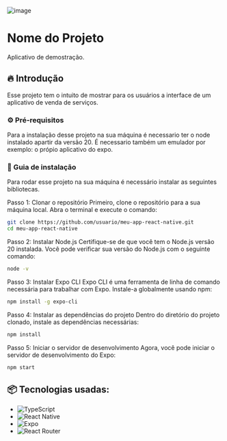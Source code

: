 ![image](https://github.com/user-attachments/assets/ca58d166-4383-476a-ae8d-603edcb26df9)

# Nome do Projeto

Aplicativo de demostração.

## 🔥 Introdução

Esse projeto tem o intuito de mostrar para os usuários a interface de um aplicativo de venda de serviços.

### ⚙️ Pré-requisitos
Para a instalação desse projeto na sua máquina é necessario ter o node instalado apartir da versão 20. 
É necessario também um emulador por exemplo: o própio aplicativo do expo.

### 🔨 Guia de instalação
Para rodar esse projeto na sua máquina é necessário instalar as seguintes bibliotecas.

Passo 1: Clonar o repositório
Primeiro, clone o repositório para a sua máquina local. Abra o terminal e execute o comando:
```bash
git clone https://github.com/usuario/meu-app-react-native.git
cd meu-app-react-native
```
Passo 2: Instalar Node.js
Certifique-se de que você tem o Node.js versão 20 instalada. Você pode verificar sua versão do Node.js com o seguinte comando:
```bash
node -v
```

Passo 3: Instalar Expo CLI
Expo CLI é uma ferramenta de linha de comando necessária para trabalhar com Expo. Instale-a globalmente usando npm:
```bash
npm install -g expo-cli
```

Passo 4: Instalar as dependências do projeto
Dentro do diretório do projeto clonado, instale as dependências necessárias:
```bash
npm install
```

Passo 5: Iniciar o servidor de desenvolvimento
Agora, você pode iniciar o servidor de desenvolvimento do Expo:
```bash
npm start
```

## 📦 Tecnologias usadas:

* ![TypeScript](https://img.shields.io/badge/typescript-%23007ACC.svg?style=for-the-badge&logo=typescript&logoColor=white)
* ![React Native](https://img.shields.io/badge/react_native-%2320232a.svg?style=for-the-badge&logo=react&logoColor=%2361DAFB)
* ![Expo](https://img.shields.io/badge/expo-1C1E24?style=for-the-badge&logo=expo&logoColor=#D04A37)
* ![React Router](https://img.shields.io/badge/React_Router-CA4245?style=for-the-badge&logo=react-router&logoColor=white)
